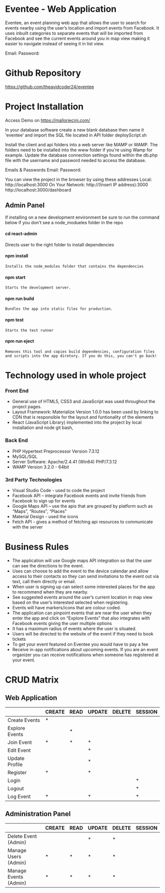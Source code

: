 # Eventee - Web Application

Eventee, an event planning web app that allows the user to search for events nearby using the user’s location and import events from Facebook.
It uses inbuilt categories to separate events that will be imported from Facebook and see the current events around you in map view making it easier to navigate instead of seeing it in list view.

Email:
Password:

# Github Repository

https://github.com/theavidcoder24/eventee

# Project Installation

Access Demo on https://malloriecini.com/

In your database software create a new blank database then name it 'eventee' and import the SQL file located in API folder
deployScript.sh

Install the client and api folders into a web server like MAMP or WAMP. The folders need to be installed into the www folder if you're using Wamp for example. Update the database connection settings found within the db.php file with the username and password needed to access the database.

Emails & Passwords
Email:
Password:

You can view the project in the browser by using these addresses
Local: http://localhost:3000
On Your Network: http://(Insert IP address):3000
http://localhost:3000/dashboard

## Admin Panel

If installing on a new development environment be sure to run the command below if you don't see a node_modueles folder in the repo

#### cd react-admin

Directs user to the right folder to install dependencies

#### npm install

    Installs the node_modules folder that contains the dependencies

#### npm start

    Starts the development server.

#### npm run build

    Bundles the app into static files for production.

#### npm test

    Starts the test runner

#### npm run eject

    Removes this tool and copies build dependencies, configuration files and scripts into the app diretory. If you do this, you can't go back!

# Technology used in whole project

### Front End

- General use of HTML5, CSS3 and JavaScript was used throughout the project pages.
- Layout Framework: Materialize Version 1.0.0 has been used by linking to CDN that is responsible for the layout and funtionality of the elements
- React (JavaScript Library) implemented into the project by local installation and node git bash,

### Back End

- PHP Hypertext Preprocessor Version 7.3.12
- MySQL/SQL
- Server Software: Apache/2.4.41 (Win64) PHP/7.3.12
- WAMP Version 3.2.0 - 64bit

### 3rd Party Technologies

- Visual Studio Code - used to code the project
- Facebook API – integrate Facebook events and invite friends from Facebook to sign up for events
- Google Maps API – use the apis that are grouped by platform such as “Maps”, “Routes", “Places”
- Material Design - used the icons
- Fetch API - gives a method of fetching api resources to communicate with the server

# Business Rules

- The application will use Google maps API integration so that the user can see the directions to the event.
- Uses can choose to add the event to the device calendar and allow access to their contacts so they can send invitations to the event out via text, call them directly or email.
- When user is signing up can select some interested places for the app to recommend when they are nearby.
- See suggested events around the user’s current location in map view based on the user’s interested selected when registering.
- Events will have markers/icons that are colour coded.
- The application can pinpoint events that are near the user when they enter the app and click on “Explore Events” that also integrates with Facebook events giving the user multiple options
- It has a maximum radius of events where the user is situated.
- Users will be directed to the website of the event if they need to book tickets
- To get your event featured on Eventee you would have to pay a fee
- Receive in-app notifications about upcoming events. If you are an event organizer you can receive notifications when someone has registered at your event.

# CRUD Matrix

## Web Application

|                | CREATE | READ | UPDATE | DELETE | SESSION |
| -------------- | ------ | ---- | ------ | ------ | ------- |
| Create Events  | \*     |      |        |        |         |
| Explore Events |        | \*   |        |        |         |
| Join Event     | \*     | \*   | \*     |        |         |
| Edit Event     |        |      | \*     |        |         |
| Update Profile |        |      | \*     |        |         |
| Register       | \*     |      | \*     |        |         |
| Login          |        |      |        |        | \*      |
| Logout         |        |      |        |        | \*      |
| Log Event      | \*     |      | \*     |        | \*      |

## Administration Panel

|                       | CREATE | READ | UPDATE | DELETE | SESSION |
| --------------------- | ------ | ---- | ------ | ------ | ------- |
| Delete Event (Admin)  |        |      | \*     | \*     |         |
| Manage Users (Admin)  | \*     | \*   | \*     | \*     |         |
| Manage Events (Admin) | \*     | \*   | \*     | \*     |         |
